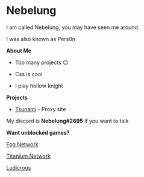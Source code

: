 # Nebelung
I am called Nebelung, you may have seen me around 

I was also known as Pers0n

**About Me**

- Too many projects :confused:

- Css is cool

- I play hollow knight

**Projects**

- [Tsunami](https://github.com/FogNetwork/Tsunami) - Proxy site

My discord is **Nebelung#2695** if you want to talk

**Want unblocked games?**

[Fog Network](https://github.com/FogNetwork)

[Titanium Network](https://github.com/titaniumnetwork-dev)

[Ludicrous](https://github.com/LudicrousDevelopment)
